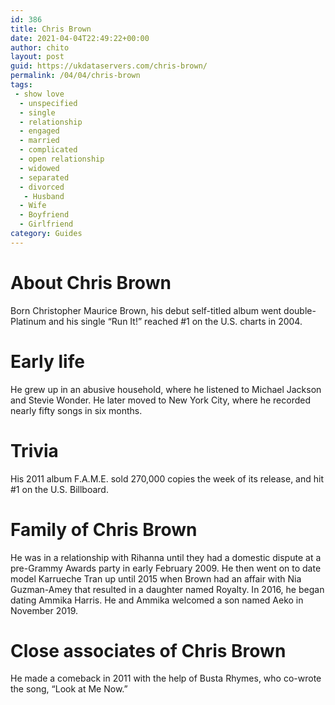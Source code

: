 ```yaml
---
id: 386
title: Chris Brown
date: 2021-04-04T22:49:22+00:00
author: chito
layout: post
guid: https://ukdataservers.com/chris-brown/
permalink: /04/04/chris-brown
tags:
 - show love
  - unspecified
  - single
  - relationship
  - engaged
  - married
  - complicated
  - open relationship
  - widowed
  - separated
  - divorced
   - Husband
  - Wife
  - Boyfriend
  - Girlfriend
category: Guides
---
```




  
  
#  About Chris Brown
                  
                  
                  
Born Christopher Maurice Brown, his debut self-titled album went double-Platinum and his single &#8220;Run It!&#8221; reached #1 on the U.S. charts in 2004.  
                  
                
                
                
# Early life
                  
                  
                  
He grew up in an abusive household, where he listened to Michael Jackson and Stevie Wonder. He later moved to New York City, where he recorded nearly fifty songs in six months. 
                  
                
                
                
# Trivia
                  
                  
                  
His 2011 album F.A.M.E. sold 270,000 copies the week of its release, and hit #1 on the U.S. Billboard. 
                  
                
                
                
# Family of Chris Brown
                  
                  
                  
He was in a relationship with Rihanna until they had a domestic dispute at a pre-Grammy Awards party in early February 2009. He then went on to date model Karrueche Tran up until 2015 when Brown had an affair with Nia Guzman-Amey that resulted in a daughter named Royalty. In 2016, he began dating Ammika Harris. He and Ammika welcomed a son named Aeko in November 2019. 
                  
                
                
                
# Close associates of Chris Brown
                  
                  
                  
He made a comeback in 2011 with the help of Busta Rhymes, who co-wrote the song, &#8220;Look at Me Now.&#8221; 
                  
                
              
            
          
          
          
    
    
  
